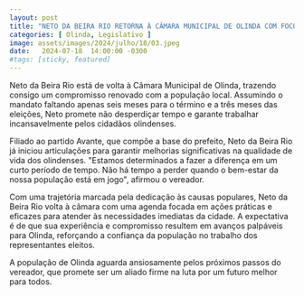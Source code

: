 ```yaml
---
layout: post
title: "NETO DA BEIRA RIO RETORNA À CÂMARA MUNICIPAL DE OLINDA COM FOCO NOS CIDADÃOS OLINDENSES"
categories: [ Olinda, Legislativo ]
image: assets/images/2024/julho/18/03.jpeg
date:   2024-07-18  14:00:00 -0300
#tags: [sticky, featured]
---
```

Neto da Beira Rio está de volta à Câmara Municipal de Olinda, trazendo consigo um compromisso renovado com a população local. Assumindo o mandato faltando apenas seis meses para o término e a três meses das eleições, Neto promete não desperdiçar tempo e garante trabalhar incansavelmente pelos cidadãos olindenses.

Filiado ao partido Avante, que compõe a base do prefeito, Neto da Beira Rio já iniciou articulações para garantir melhorias significativas na qualidade de vida dos olindenses. "Estamos determinados a fazer a diferença em um curto período de tempo. Não há tempo a perder quando o bem-estar da nossa população está em jogo", afirmou o vereador.

Com uma trajetória marcada pela dedicação às causas populares, Neto da Beira Rio volta à câmara com uma agenda focada em ações práticas e eficazes para atender às necessidades imediatas da cidade. A expectativa é de que sua experiência e compromisso resultem em avanços palpáveis para Olinda, reforçando a confiança da população no trabalho dos representantes eleitos.

A população de Olinda aguarda ansiosamente pelos próximos passos do vereador, que promete ser um aliado firme na luta por um futuro melhor para todos.

